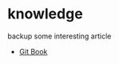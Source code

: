 knowledge
=========

backup some interesting article
<ul>
    <li><a href="http://git-scm.com/book/zh/v1" target="_blank">Git Book</a></li>
</ul>
